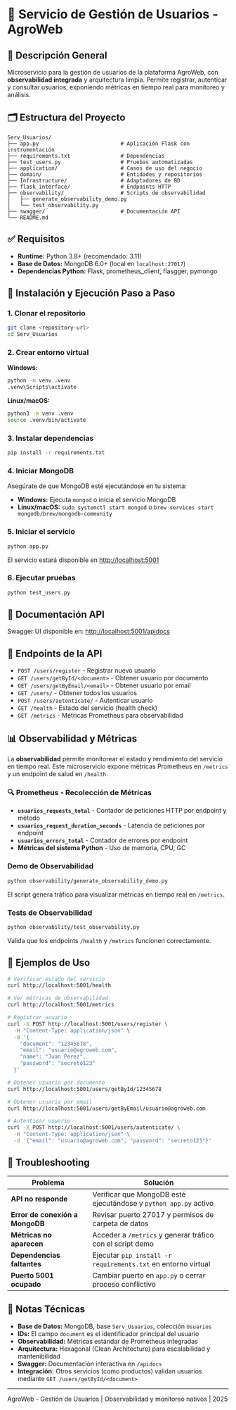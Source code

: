 

# 👤 Servicio de Gestión de Usuarios - AgroWeb

## 📖 Descripción General

Microservicio para la gestión de usuarios de la plataforma AgroWeb, con **observabilidad integrada** y arquitectura limpia. Permite registrar, autenticar y consultar usuarios, exponiendo métricas en tiempo real para monitoreo y análisis.

## 🗂️ Estructura del Proyecto

```
Serv_Usuarios/
├── app.py                          # Aplicación Flask con instrumentación
├── requirements.txt                # Dependencias
├── test_users.py                   # Pruebas automatizadas
├── application/                    # Casos de uso del negocio
├── domain/                         # Entidades y repositorios
├── Infrastructure/                 # Adaptadores de BD
├── flask_interface/                # Endpoints HTTP
├── observability/                  # Scripts de observabilidad
│   ├── generate_observability_demo.py
│   └── test_observability.py
├── swagger/                        # Documentación API
└── README.md
```

## ✅ Requisitos

- **Runtime:** Python 3.8+ (recomendado: 3.11)
- **Base de Datos:** MongoDB 6.0+ (local en `localhost:27017`)
- **Dependencias Python:** Flask, prometheus_client, flasgger, pymongo

## 🚀 Instalación y Ejecución Paso a Paso

### 1. Clonar el repositorio
```bash
git clone <repository-url>
cd Serv_Usuarios
```

### 2. Crear entorno virtual
**Windows:**
```cmd
python -m venv .venv
.venv\Scripts\activate
```
**Linux/macOS:**
```bash
python3 -m venv .venv
source .venv/bin/activate
```

### 3. Instalar dependencias
```bash
pip install -r requirements.txt
```

### 4. Iniciar MongoDB
Asegúrate de que MongoDB esté ejecutándose en tu sistema:
- **Windows:** Ejecuta `mongod` o inicia el servicio MongoDB
- **Linux/macOS:** `sudo systemctl start mongod` o `brew services start mongodb/brew/mongodb-community`

### 5. Iniciar el servicio
```bash
python app.py
```
El servicio estará disponible en [http://localhost:5001](http://localhost:5001)

### 6. Ejecutar pruebas
```bash
python test_users.py
```

## 📄 Documentación API

Swagger UI disponible en: [http://localhost:5001/apidocs](http://localhost:5001/apidocs)

## 📡 Endpoints de la API

- `POST /users/register` - Registrar nuevo usuario
- `GET /users/getById/<document>` - Obtener usuario por documento
- `GET /users/getByEmail/<email>` - Obtener usuario por email
- `GET /users/` - Obtener todos los usuarios
- `POST /users/autenticate/` - Autenticar usuario
- `GET /health` - Estado del servicio (health check)
- `GET /metrics` - Métricas Prometheus para observabilidad

## 📊 Observabilidad y Métricas

La **observabilidad** permite monitorear el estado y rendimiento del servicio en tiempo real. Este microservicio expone métricas Prometheus en `/metrics` y un endpoint de salud en `/health`.

### 🔍 Prometheus - Recolección de Métricas
- **`usuarios_requests_total`** - Contador de peticiones HTTP por endpoint y método
- **`usuarios_request_duration_seconds`** - Latencia de peticiones por endpoint
- **`usuarios_errors_total`** - Contador de errores por endpoint
- **Métricas del sistema Python** - Uso de memoria, CPU, GC

### Demo de Observabilidad
```bash
python observability/generate_observability_demo.py
```
El script genera tráfico para visualizar métricas en tiempo real en `/metrics`.

### Tests de Observabilidad
```bash
python observability/test_observability.py
```
Valida que los endpoints `/health` y `/metrics` funcionen correctamente.

## 🧪 Ejemplos de Uso

```bash
# Verificar estado del servicio
curl http://localhost:5001/health

# Ver métricas de observabilidad
curl http://localhost:5001/metrics

# Registrar usuario
curl -X POST http://localhost:5001/users/register \
  -H "Content-Type: application/json" \
  -d '{
    "document": "12345678",
    "email": "usuario@agroweb.com",
    "name": "Juan Pérez",
    "password": "secreto123"
  }'

# Obtener usuario por documento
curl http://localhost:5001/users/getById/12345678

# Obtener usuario por email
curl http://localhost:5001/users/getByEmail/usuario@agroweb.com

# Autenticar usuario
curl -X POST http://localhost:5001/users/autenticate/ \
  -H "Content-Type: application/json" \
  -d '{"email": "usuario@agroweb.com", "password": "secreto123"}'
```

## 🔧 Troubleshooting

| Problema | Solución |
|----------|----------|
| **API no responde** | Verificar que MongoDB esté ejecutándose y `python app.py` activo |
| **Error de conexión a MongoDB** | Revisar puerto 27017 y permisos de carpeta de datos |
| **Métricas no aparecen** | Acceder a `/metrics` y generar tráfico con el script demo |
| **Dependencias faltantes** | Ejecutar `pip install -r requirements.txt` en entorno virtual |
| **Puerto 5001 ocupado** | Cambiar puerto en `app.py` o cerrar proceso conflictivo |

## 📝 Notas Técnicas

- **Base de Datos:** MongoDB, base `Serv_Usuarios`, colección `Usuarios`
- **IDs:** El campo `document` es el identificador principal del usuario
- **Observabilidad:** Métricas estándar de Prometheus integradas
- **Arquitectura:** Hexagonal (Clean Architecture) para escalabilidad y mantenibilidad
- **Swagger:** Documentación interactiva en `/apidocs`
- **Integración:** Otros servicios (como productos) validan usuarios mediante `GET /users/getById/<document>`

---
AgroWeb - Gestión de Usuarios | Observabilidad y monitoreo nativos | 2025
